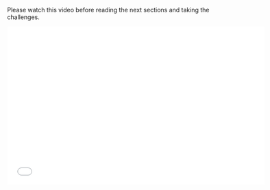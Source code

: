 Please watch this video before reading the next sections and taking the challenges.

<div class="video">
<div class="video-wrapper">
<iframe src="//player.vimeo.com/video/xxxx" width="600" height="370" frameborder="0" webkitallowfullscreen mozallowflscreen allowfullscreen></iframe>
</div>
</div>

